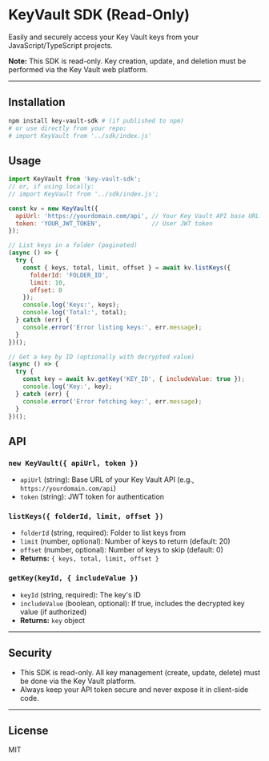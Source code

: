 # KeyVault SDK (Read-Only)

Easily and securely access your Key Vault keys from your JavaScript/TypeScript projects.

**Note:** This SDK is read-only. Key creation, update, and deletion must be performed via the Key Vault web platform.

---

## Installation

```bash
npm install key-vault-sdk # (if published to npm)
# or use directly from your repo:
# import KeyVault from '../sdk/index.js'
```

## Usage

```js
import KeyVault from 'key-vault-sdk';
// or, if using locally:
// import KeyVault from '../sdk/index.js';

const kv = new KeyVault({
  apiUrl: 'https://yourdomain.com/api', // Your Key Vault API base URL
  token: 'YOUR_JWT_TOKEN',              // User JWT token
});

// List keys in a folder (paginated)
(async () => {
  try {
    const { keys, total, limit, offset } = await kv.listKeys({
      folderId: 'FOLDER_ID',
      limit: 10,
      offset: 0
    });
    console.log('Keys:', keys);
    console.log('Total:', total);
  } catch (err) {
    console.error('Error listing keys:', err.message);
  }
})();

// Get a key by ID (optionally with decrypted value)
(async () => {
  try {
    const key = await kv.getKey('KEY_ID', { includeValue: true });
    console.log('Key:', key);
  } catch (err) {
    console.error('Error fetching key:', err.message);
  }
})();
```

## API

### `new KeyVault({ apiUrl, token })`
- `apiUrl` (string): Base URL of your Key Vault API (e.g., `https://yourdomain.com/api`)
- `token` (string): JWT token for authentication

### `listKeys({ folderId, limit, offset })`
- `folderId` (string, required): Folder to list keys from
- `limit` (number, optional): Number of keys to return (default: 20)
- `offset` (number, optional): Number of keys to skip (default: 0)
- **Returns:** `{ keys, total, limit, offset }`

### `getKey(keyId, { includeValue })`
- `keyId` (string, required): The key's ID
- `includeValue` (boolean, optional): If true, includes the decrypted key value (if authorized)
- **Returns:** `key` object

---

## Security
- This SDK is read-only. All key management (create, update, delete) must be done via the Key Vault platform.
- Always keep your API token secure and never expose it in client-side code.

---

## License
MIT 